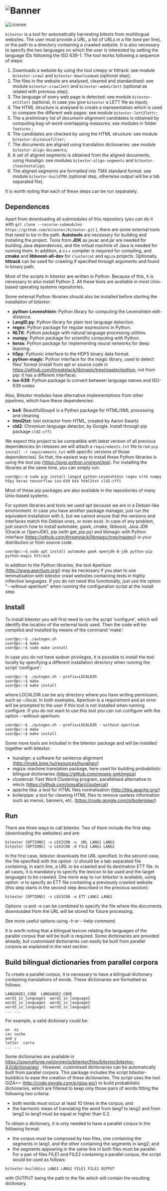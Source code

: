
![Banner](img/banner.png?raw=true)
=====

![License](https://img.shields.io/badge/License-GPLv3-blue.svg)

`bitextor` is a tool for automatically harvesting bitexts from multilingual websites. The user must provide a URL, a list of URLs in a file (one per line), or the path to a directory containing a crawled website. It is also necessary to specify the two languages on which the user is interested by setting the language IDs following the ISO 639-1. The tool works following a sequence of steps:

1. Downloads a website by using the tool creepy or httrack: see module `bitextor-crawl` and `bitextor-downloadweb` (optional step);
2. The files in the website are analysed, cleaned and standardised: see module `bitextor-crawl2ett` and `bitextor-webdir2ett` (optional as related with previous step);
3. The language of every web page is detected: see module `bitextor-ett2lett` (optional, in case you give `bitextor` a LETT file as input);
4. The HTML structure is analysed to create a representation which is used to compare the different web pages: see module `bitextor-lett2lettr`;
5. The a preliminary list of document-alignment candidates is obtained by computing bag-of-word-overlapping measures: see modules in folder `features` ;
6. The candidates are checked by using the HTML structure: see module `bitextor-distancefilter`;
7. The documents are aligned using translation dictionaries: see module `bitextor-align-documents`;
8. A set of aligned segments is obtained from the aligned documents, using Hunalign: see modules `bitextor-align-segments` and `bitextor-cleantextalign`;
9. The aligned segments are formatted into TMX standard format: see module `bitextor-buildTMX` (optional step, otherwise output will be a tab separated file).

It is worth noting that each of these steps can be run separately.


## Dependences

Apart from downloading all submodules of this repository (you can do it with `git clone --recurse-submodules https://github.com/bitextor/bitextor.git` ), there are some external tools that need to be in the path. **Autotools** are necessary for building and installing the project. Tools from **JDK** as javac and jar are needed for building Java dependences, and the virtual machine of Java is needed for running them. In addition, a c++ compiler is required for compiling, and **cmake** and **libboost-all-dev** for `clustercat` and `mgiza` projects. Optionally, **httrack** can be used for crawling if specified through arguments and found in binary path.

Most of the scripts in bitextor are written in Python. Because of this, it is necessary to also install Python 2. All these tools are available in most Unix-based operating systems repositories.

Some external Python libraries should also be installed before starting the installation of bitextor:

- **python-Levenshtein**: Python library for computing the Levenshtein edit-distance.
- **LangID.py**: Python library for plain text language detection.
- **regex**: Python package for regular expressions in Python.
- **NLTK**: Python package with natural language processing utilities.
- **numpy**: Python package for scientific computing with Python.
- **keras**: Python package for implementing neural networks for deep learning.
- **h5py**: Pythonic interface to the HDF5 binary data format.
- **python-magic**: Python interface for the magic library, used to detect files' format (install from apt or source code in https://github.com/threatstack/libmagic/tree/master/python, not from pip: it has a different interface).
- **iso-639**: Python package to convert between language names and ISO-639 codes

Also, Bitextor modules have alternative implementations from other pipelines, which have these dependencies:
- **bs4**: BeautifulSoup4 is a Python package for HTML/XML processing and cleaning
- **html2txt**: text extractor from HTML, created by Aaron Swartz
- **cld2**: Chromium language detector, by Google. Install through pip package `cld2-cffi`

We expect this project to be compatible with latest version of all previous dependencies (in releases we will attach a `requirements.txt` file to run `pip install -r requirements.txt` with specific versions of those dependencies). So that, the easiest way to install these Python libraries is using the tool pip (https://pypi.python.org/pypi/pip). For installing the libraries at the same time, you can simply run:

`user@pc:~$ sudo pip install langid python-Levenshtein regex nltk numpy h5py keras tensorflow iso-639 bs4 html2txt cld2-cffi`

Most of these pip packages are also available in the repositories of many Unix-based systems.

For system libraries and tools we used apt because we are in a Debian-like environment. In case you have another package manager, just run the equivalent installation with it, but we cannot ensure that the versions and interfaces match the Debian ones, or even exist. In case of any problem, just search how to install automake, gawk, cmake, libboost, Java JDK (Oracle or OpenJDK), pip (with get_pip.py) and libmagic with Python interface (https://github.com/threatstack/libmagic/tree/master/) in your distribution or from source code.

`user@pc:~$ sudo apt install automake gawk openjdk-8-jdk python-pip python-magic httrack`

In addition to the Python libraries, the tool Apertium (http://www.apertium.org/) may be necessary if you plan to use lemmatisation with bitextor crawl websites containing texts in highly inflective languages. If you do not need this functionally, just use the option "--without-apertium" when running the configuration script at the install step.


## Install

To install bitextor you will first need to run the script 'configure', which will identify the location of the external tools used. Then the code will be compiled and installed by means of the command 'make':

```
user@pc:~$ ./autogen.sh
user@pc:~$ make
user@pc:~$ sudo make install
```

In case you do not have sudoer privileges, it is possible to install the tool locally by specifying a different installation directory when running the script 'configure':

```
user@pc:~$ ./autogen.sh --prefix=LOCALDIR
user@pc:~$ make
user@pc:~$ make install
```

where LOCALDIR can be any directory where you have writing permission, such as ~/local. In both examples, Apertium is a requirement and an error will be prompted to the user if this tool is not installed when running configure. If you do not want to use this tool you can run configure with the option --without-apertium:

```
user@pc:~$ ./autogen.sh --prefix=LOCALDIR --without-apertium
user@pc:~$ make
user@pc:~$ make install
```

Some more tools are included in the bitextor package and will be installed together with bitextor:
- hunalign: a software for sentence alignment (<http://mokk.bme.hu/resources/hunalign/>)
- mgiza: machine translation package, here used for building probabilistic bilingual dictionaries (<https://github.com/moses-smt/mgiza>)
- clustercat: Fast Word Clustering program, parallelised alternative to mkcls (<https://github.com/jonsafari/clustercat>)
- apache tika: a tool for HTML files normalisation (<http://tika.apache.org/>)
- boilerpipe: a tool for cleaning HTML files to remove useless information such as menus, banners, etc. (<https://code.google.com/p/boilerpipe/>)


## Run

There are three ways to call bitextor. Two of them include the first step (downloading the websites) and are:
```
bitextor [OPTIONS] -v LEXICON -u  URL LANG1 LANG2
bitextor [OPTIONS] -v LEXICON -U FILE LANG1 LANG2
```
In the first case, bitextor downloads the URL specified. In the second case, the file specified with the option -U should be a tab-separated file containing, in each line, a URL to be crawled and its destination ETT file. In all cases, it is mandatory to specify the lexicon to be used and the target languages to be crawled. One more way to run bitextor is available, using option *-e* to specify an ETT file containing a previously crawled website (this step starts in the second step described in the previous section): 
```
bitextor [OPTIONS] -v LEXICON -e ETT LANG1 LANG2
```
Options -u and -e can be combined to specify the file where the documents downloaded from the URL will be stored for future processing.

See more useful options using -h or --help command.

It is worth noting that a bilingual lexicon relating the languages of the parallel corpus that will be built is required. Some dictionaries are provided already, but customised dictionaries can easily be built from parallel corpora as explained in the next section.

## Build bilingual dictionaries from parallel corpora

To create a parallel corpus, it is necessary to have a bilingual dictionary containing translations of words. These dictionaries are formatted as follows:
```
LANGUAGE1_CODE	LANGUAGE2_CODE
word1_in_language1	word1_in_language2
word2_in_language1	word2_in_language2
word3_in_language1	word3_in_language2
...	...
```
For example, a valid dictionary could be:
```
en	es
car	coche
and	y
letter	carta
...	...
```
Some dictionaries are available in https://sourceforge.net/projects/bitextor/files/bitextor/bitextor-4.0/dictionaries/ . However, customised dictionaries can be automatically built from parallel corpora. This package includes the script bitextor-builddics to ease the creation of these dictionaries. The script uses the tool GIZA++ (http://code.google.com/p/giza-pp/) to build probabilistic dictionaries, which are filtered to keep only those pairs of words fitting the following two criteria:
- both words must occur at least 10 times in the corpus; and
- the harmonic mean of translating the word from lang1 to lang2 and from lang2 to lang1 must be equal or higher than 0.2.

To obtain a dictionary, it is only needed to have a parallel corpus in the following format:
 - the corpus must be composed by two files, one containing the segments in lang1, and the other containing the segments in lang2; and
 - the segments appearing in the same line in both files must be parallel.
For a pair of files FILE1 and FILE2 containing a parallel corpus, the script would be used as follows:
```
bitextor-builddics LANG1 LANG2 FILE1 FILE2 OUTPUT
```
with OUTPUT being the path to the file which will contain the resulting dictionary.






